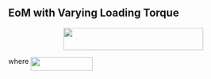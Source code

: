 

## EoM with Varying Loading Torque

<p align="center"><img src="/docs/tex/6506d37638e18b92e206f83bc9a11e8c.svg?invert_in_darkmode&sanitize=true" align=middle width=281.6611182pt height=44.89738935pt/></p>

where <img src="/docs/tex/1aa404900509b299796d763b8eed32f7.svg?invert_in_darkmode&sanitize=true" align=middle width=124.98912194999998pt height=27.91243950000002pt/>
